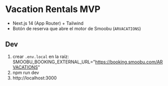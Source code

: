 # Vacation Rentals MVP

- Next.js 14 (App Router) + Tailwind
- Botón de reserva que abre el motor de Smoobu (`ARVACATIONS`)

## Dev
1) crear `.env.local` en la raíz:
   SMOOBU_BOOKING_EXTERNAL_URL="https://booking.smoobu.com/ARVACATIONS"
2) npm run dev
3) http://localhost:3000
